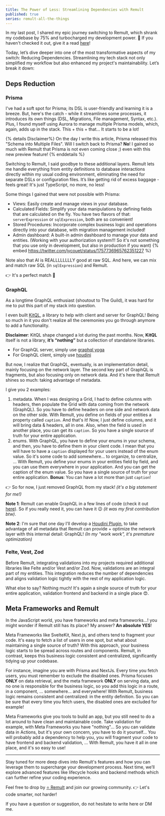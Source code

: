 ```yaml
---
title: The Power of Less: Streamlining Dependencies with Remult
published: true
series: remult-all-the-things
---
```


In my last post, I shared my epic journey switching to Remult, which shrank my codebase by 75% and turbocharged my development power. 💪 If you haven't checked it out, give it a read [here](https://dev.to/jycouet/less-code-75-more-power-with-remult-325m)!

Today, let’s dive deeper into one of the most transformative aspects of my switch: Reducing Dependencies. Streamlining my tech stack not only simplified my workflow but also enhanced my project's maintainability. Let’s break it down:

## Deps Reduction

### Prisma

I've had a soft spot for Prisma; its DSL is user-friendly and learning it is a breeze. But, here's the catch - while it streamlines some processes, it introduces its own things (DSL, Migrations, File management, Syntax, etc.). Plus, I found myself using Aurora to manage multiple Prisma models, which, again, adds up in the stack. This + this + that... It starts to be a lot!

{% details Disclaimer%}
On the day I write this article, Prisma released this "Schema into Multiple Files". Will I switch back to Prisma? **No**! I gained so much with Remult that Prisma is not even coming close ;) even with this new preview feature!
{% enddetails %}

Switching to Remult, I said goodbye to these additional layers. Remult lets me handle everything from entity definitions to database interactions directly within my usual coding environment, eliminating the need for separate DSLs or configuration files. It’s like getting rid of excess baggage - feels great! It's just TypeScript, no more, no less!

Some things I gained that were not possible with Prisma:

- Views: Easily create and manage views in your database.
- Calculated Fields: Simplify your data manipulations by defining fields that are calculated on the fly. You have two flavors of that: `serverExpression` or `sqlExpression`, both are so convenient!
- Stored Procedures: Incorporate complex business logic and operations directly into your database, with migration management included!
- Admin dashboard: A built-in admin dashboard to manage your data and entities. (Working with your authorization system!!! So it's not something that you use only in development, but also in production if you want)
  {% embed https://twitter.com/jycouet/status/1757736965762351227 %}

Note also that AI is REALLLLLLLLY good at raw SQL. And here, we can mix and match raw SQL (in `sqlExpression`) and Remult.

👉 It's a perfect match 🥳

### GraphQL

As a longtime GraphQL enthusiast (shoutout to The Guild), it was hard for me to put this part of my stack into question.

I even built [KitQL](https://www.kitql.dev/), a library to help with client and server for GraphQL! Being so much in it you don't realize all the ceremonies you go through anymore to add a functionality.

**Disclaimer**: KitQL shape changed a lot during the past months. Now, **KitQL** itself is not a library, **it’s “nothing”** but a collection of standalone libraries.

- For GraphQL server, simply use [graphql yoga](https://the-guild.dev/graphql/yoga-server)
- For GraphQL client, simply use [houdini](https://houdinigraphql.com/)

But now, I realize that GraphQL, eventually, is an implementation detail, mainly focusing on the network layer. The second key part of GraphQL is fragments, but also focusing only on network data. And it's here that Remult shines so much: taking advantage of metadata.

I give you 2 examples:

1. metadata. When I was designing a Grid, I had to define columns with headers, then populate the Grid with data coming from the network (GraphQL). So you have to define headers on one side and network data on the other side. With Remult, you define on fields of your entities a property called `caption`. And that's it! Now, I just define columns, and it will bring data & headers, all in one. Also, when the field is used in another place, you can get its `caption`. So you have a single source of truth for your entire application.
2. enums. With GraphQL, you have to define your enums in your schema, and then, you have to define them in your client code. I mean that you will have to have a `caption` displayed for your users instead of the enum value. So it's some code to add somewhere... to organize, to centralize, ... With Remult, you define your enums in your entities field by field, and you can use them everywhere in your application. And you can get the caption of the enum value. So you have a single source of truth for your entire application. **Bonus**: You can have a lot more than just `caption`!

👉 So for now, I just removed GraphQL from my stack! _(it's a big statement for me!)_

**Note 1**: Remult can enable GraphQL in a few lines of code (check it out [here](https://remult.dev/docs/adding-graphql#adding-graphql)). So if you really need it, you can have it 😉 _(it was my first contribution btw)_.

**Note 2**: I'm sure that one day I'll develop a [Houdini Plugin](https://houdinigraphql.com/api/client-plugins), to take advantage of all metadata that Remult can provide + optimize the network layer with this internal detail: GraphQL! _(In my "work work", it's premature optimization)_

### Felte, Vest, Zod

Before Remult, integrating validations into my projects required additional libraries like Felte and/or Vest and/or Zod. Now, validations are an integral part of my entities. This integration reduces the number of dependencies and aligns validation logic tightly with the rest of my application logic.

What else to say? Nothing much! It's again a single source of truth for your entire application, validation frontend and backend in a single place 😍.

## Meta Frameworks and Remult

In the JavaScript world, you have frameworks and meta frameworks...! you might wonder if Remult still has its place? My answer? **An absolute YES**!

Meta Frameworks like SvelteKit, Next.js, and others tend to fragment your code. It's easy to fetch a list of users in one spot, but what about maintaining a single source of truth? With this approach, your business logic starts to be spread across routes and components. Remult, in contrast, keeps this business logic consistent and centralized, significantly tidying up your codebase.

For instance, imagine you are with Prisma and NextJs. Every time you fetch users, you must remember to exclude the disabled ones. Prisma focuses **ONLY** on data retrieval, and the meta framework **ONLY** on serving data, and no one is responsible for the business logic, so you add this logic in a route, in a component, ... somewhere... and everywhere! With Remult, business logic remains consistent and centralized: in the entity definition. So you can be sure that every time you fetch users, the disabled ones are excluded for example!

Meta Frameworks give you tools to build an app, but you still need to do a lot around to have clean and maintainable code. Take validation for example, with Meta Frameworks you have "nothing"... So you can validate data in Actions, but it's your own concern, you have to do it yourself... You will probably add a dependency to help you, you will fragment your code to have frontend and backend validation, ... With Remult, you have it all in one place, and it's so easy to use!

---

Stay tuned for more deep dives into Remult's features and how you can leverage them to supercharge your development process. Next time, we’ll explore advanced features like lifecycle hooks and backend methods which can further refine your coding experience.

Feel free to drop by [⭐️ Remult](https://github.com/remult/remult) and join our growing community.
👉 Let's code smarter, not harder!

If you have a question or suggestion, do not hesitate to write here or DM me.
